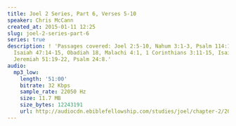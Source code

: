 ```yaml
---
title: Joel 2 Series, Part 6, Verses 5-10
speaker: Chris McCann
created_at: 2015-01-11 12:25
slug: joel-2-series-part-6
series: true
description: ! 'Passages covered: Joel 2:5-10, Nahum 3:1-3, Psalm 114:1-8, Job 21:18,
  Isaiah 47:14-15, Obadiah 18, Malachi 4:1, 1 Corinthians 3:11-15, Isaiah 13:1-9,
  Jeremiah 51:19-22, Psalm 24:8.'
audio:
  mp3_low:
    length: '51:00'
    bitrate: 32 Kbps
    sample_rate: 22050 Hz
    size: 11.7 MB
    size_bytes: 12243191
    url: http://audiocdn.ebiblefellowship.com/studies/joel/chapter-2/2015.01.11_McCann_-_Joel_2_Series_Part_6.mp3
---
```


